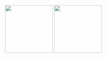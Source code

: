 <div align="center">
  <img src="https://github-readme-stats.vercel.app/api?username=riandwisusanto&show_icons=true&theme=radical" height="150"/>
  <img src="https://github-readme-stats.vercel.app/api/top-langs/?username=riandwisusanto&layout=compact&theme=radical" height="150"/>
</div>
